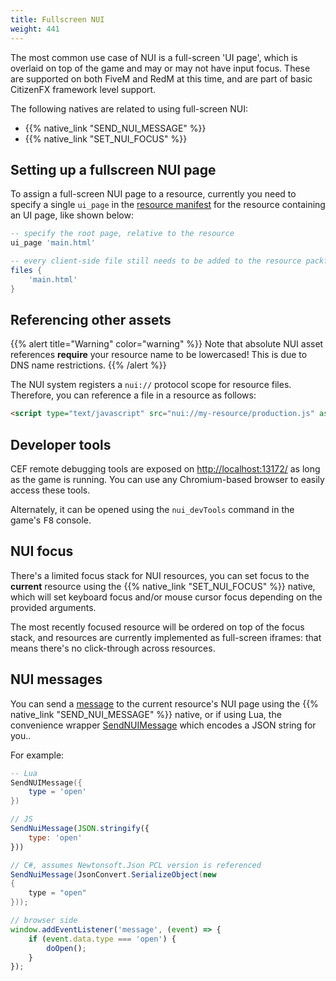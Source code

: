 ```yaml
---
title: Fullscreen NUI
weight: 441
---
```


The most common use case of NUI is a full-screen 'UI page', which is overlaid on top of the game and may or may not have
input focus. These are supported on both FiveM and RedM at this time, and are part of basic CitizenFX framework level
support.

The following natives are related to using full-screen NUI:

* {{% native_link "SEND_NUI_MESSAGE" %}}
* {{% native_link "SET_NUI_FOCUS" %}}

## Setting up a fullscreen NUI page
To assign a full-screen NUI page to a resource, currently you need to specify a single `ui_page` in the
[resource manifest][resource-manifest] for the resource containing an UI page, like shown below:

```lua
-- specify the root page, relative to the resource
ui_page 'main.html'

-- every client-side file still needs to be added to the resource packfile!
files {
    'main.html'
}
```

## Referencing other assets
{{% alert title="Warning" color="warning" %}}
Note that absolute NUI asset references **require** your resource name to be lowercased! This is due to DNS name
restrictions.
{{% /alert %}}

The NUI system registers a `nui://` protocol scope for resource files. Therefore, you can reference a file in a resource
as follows:

```html
<script type="text/javascript" src="nui://my-resource/production.js" async></script>
```

## Developer tools
CEF remote debugging tools are exposed on [http://localhost:13172/](http://localhost:13172/) as long as the game is
running. You can use any Chromium-based browser to easily access these tools.

Alternately, it can be opened using the `nui_devTools` command in the game's <kbd>F8</kbd> console.

## NUI focus
There's a limited focus stack for NUI resources, you can set focus to the **current** resource using the
{{% native_link "SET_NUI_FOCUS" %}} native, which will set keyboard focus and/or mouse cursor focus depending on the
provided arguments.

The most recently focused resource will be ordered on top of the focus stack, and resources are currently implemented
as full-screen iframes: that means there's no click-through across resources.

## NUI messages
You can send a [message][mdn-messages] to the current resource's NUI page using <span class="l-no-lua">the {{% native_link "SEND_NUI_MESSAGE" %}}
native</span><span class="l-raw">, or if using Lua, </span><span class="l-lua">the convenience wrapper
[SendNUIMessage][send-nui-message] which encodes a JSON string for you.</span><span class="l-no-raw l-no-lua">.</span>

For example:

<div class="l-lua">

```lua
-- Lua
SendNUIMessage({
    type = 'open'
})
```

</div>

<div class="l-js">

```js
// JS
SendNuiMessage(JSON.stringify({
    type: 'open'
}))
```

</div>

<div class="l-cs">

```csharp
// C#, assumes Newtonsoft.Json PCL version is referenced
SendNuiMessage(JsonConvert.SerializeObject(new
{
    type = "open"
}));
```

</div>

```js
// browser side
window.addEventListener('message', (event) => {
    if (event.data.type === 'open') {
        doOpen();
    }
});
```

[mdn-messages]: https://developer.mozilla.org/en-US/docs/Web/API/Window/postMessage#The_dispatched_event
[send-nui-message]: /docs/scripting-reference/runtimes/lua/functions/SendNUIMessage
[resource-manifest]: /docs/scripting-reference/resource-manifest/resource-manifest

